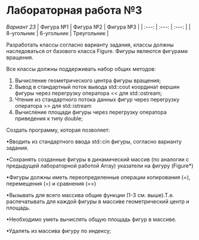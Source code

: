 # Лабораторная работа №3

*Вариант 23*
| Фигура №1  |  Фигура №2 |  Фигура №3  |
|   :---:    |   :---:    |   :---:     |
| 8-угольник | 6-угольник | Треугольник |

Разработать классы согласно варианту задания, классы должны наследоваться от базового
класса Figure. Фигуры являются фигурами вращения. 


Все классы должны поддерживать набор общих методов:
1. Вычисление геометрического центра фигуры вращения;
2. Вывод в стандартный поток вывода std::cout координат вершин фигуры через
перегрузку оператора << для std::ostream;
3. Чтение из стандартного потока данных фигур через перегрузку оператора >> для
std::istream
4. Вычисление площади фигуры через перегрузку оператора приведения к типу double;

Создать программу, которая позволяет:

•Вводить из стандартного ввода std::cin фигуры, согласно варианту задания.

•Сохранять созданные фигуры в динамический массив (по аналогии с предыдущей
лабораторной работой Array) указатели на фигуру (Figure*)

•Фигуры должны иметь переопределенные операции копирования (=), перемещения (=) и
сравнения (==)

•Вызывать для всего массива общие функции (1-3 см. выше).Т.е. распечатывать для
каждой фигуры в массиве геометрический центр и площадь.

•Необходимо уметь вычислять общую площадь фигур в массиве.

•Удалять из массива фигуру по индексу;

